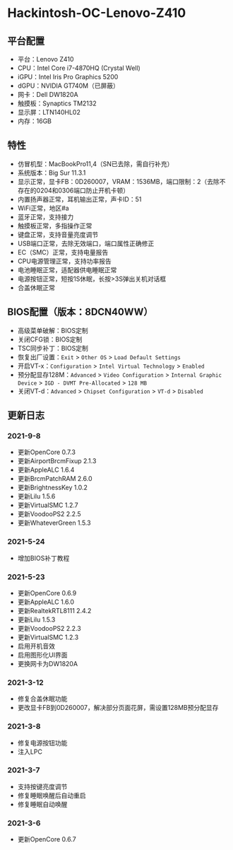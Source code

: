 # Hackintosh-OC-Lenovo-Z410

## 平台配置

* 平台：Lenovo Z410
* CPU：Intel Core i7-4870HQ (Crystal Well)
* iGPU：Intel Iris Pro Graphics 5200
* dGPU：NVIDIA GT740M（已屏蔽）
* 网卡：Dell DW1820A
* 触摸板：Synaptics TM2132
* 显示屏：LTN140HL02
* 内存：16GB

## 特性

* 仿冒机型：MacBookPro11,4（SN已去除，需自行补充）
* 系统版本：Big Sur 11.3.1
* 显示正常，显卡FB：0D260007，VRAM：1536MB，端口限制：2（去除不存在的0204和0306端口防止开机卡顿）
* 内置扬声器正常，耳机输出正常，声卡ID：51
* WiFi正常，地区#a
* 蓝牙正常，支持接力
* 触摸板正常，多指操作正常
* 键盘正常，支持音量亮度调节
* USB端口正常，去除无效端口，端口属性正确修正
* EC（SMC）正常，支持电量报告
* CPU电源管理正常，支持功率报告
* 电池睡眠正常，适配器供电睡眠正常
* 电源按钮正常，短按1S休眠，长按>3S弹出关机对话框
* 合盖休眠正常

## BIOS配置（版本：8DCN40WW）

* 高级菜单破解：BIOS定制
* 关闭CFG锁：BIOS定制
* TSC同步补丁：BIOS定制
* 恢复出厂设置：`Exit` > `Other OS` > `Load Default Settings`
* 开启VT-x：`Configuration` > `Intel Virtual Technology` > `Enabled`
* 预分配显存128M：`Advanced` > `Video Configuration` > `Internal Graphic Device` > `IGD - DVMT Pre-Allocated` > `128 MB`
* 关闭VT-d：`Advanced` > `Chipset Configuration` > `VT-d` > `Disabled`

## 更新日志

### 2021-9-8

* 更新OpenCore 0.7.3
* 更新AirportBrcmFixup 2.1.3
* 更新AppleALC 1.6.4
* 更新BrcmPatchRAM 2.6.0
* 更新BrightnessKey 1.0.2
* 更新Lilu 1.5.6
* 更新VirtualSMC 1.2.7
* 更新VoodooPS2 2.2.5
* 更新WhateverGreen 1.5.3

### 2021-5-24
* 增加BIOS补丁教程

### 2021-5-23

* 更新OpenCore 0.6.9
* 更新AppleALC 1.6.0
* 更新RealtekRTL8111 2.4.2
* 更新Lilu 1.5.3
* 更新VoodooPS2 2.2.3
* 更新VirtualSMC 1.2.3
* 启用开机音效
* 启用图形化UI界面
* 更换网卡为DW1820A

### 2021-3-12

* 修复合盖休眠功能
* 更改显卡FB到0D260007，解决部分页面花屏，需设置128MB预分配显存

### 2021-3-8

* 修复电源按钮功能
* 注入LPC

### 2021-3-7

* 支持按键亮度调节
* 修复睡眠唤醒后自动重启
* 修复睡眠自动唤醒

### 2021-3-6

* 更新OpenCore 0.6.7
